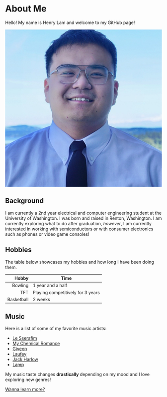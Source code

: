 # About Me

Hello! My name is Henry Lam and welcome to my GitHub page!

![Henry Lam](profepic.jpg "A headshot of me!")

## Background

I am currently a 2nd year electrical and computer engineering student at the University of Washington. I was born and raised in Renton, Washington. I am currently exploring what to do after graduation, *however*, I am currently interested in working with semiconductors or with consumer electronics such as phones or video game consoles!

## Hobbies

The table below showcases my hobbies and how long I have been doing them.

| Hobby | Time |
|---------:|------------|
| Bowling   | 1 year and a half    |
|  TFT    | Playing competitively for 3 years    |
|  Basketball     |    2 weeks   |

## Music

Here is a list of some of my favorite music artists:

- [Le Sserafim](https://open.spotify.com/artist/4SpbR6yFEvexJuaBpgAU5p?si=2kFl0e1nRqCaYcYCYlDphw)
- [My Chemical Romance](https://open.spotify.com/artist/7FBcuc1gsnv6Y1nwFtNRCb?si=BBVmKho5SFCMaK8d8FbHGA)
- [Giveon](https://open.spotify.com/artist/4fxd5Ee7UefO4CUXgwJ7IP?si=hldcz8tzRSeNDeoPqUTIUg)
- [Laufey](https://open.spotify.com/artist/7gW0r5CkdEUMm42w9XpyZO?si=pZwGkmAeRtKm0CXrj9vicw)
- [Jack Harlow](https://open.spotify.com/artist/2LIk90788K0zvyj2JJVwkJ?si=ReVlOGQ1QvuRt26JFmPzZQ)
- [Lamp](https://open.spotify.com/artist/0rFHElzeddB9ymDjgpBENX?si=5_SbQbqSQwCv0uKFZsNhYw)

My music taste changes **drastically** depending on my mood and I love exploring new genres!

[Wanna learn more?](wannbeyaoming.github.io)